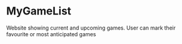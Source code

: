 # MyGameList
Website showing current and upcoming games. User can mark their favourite or most anticipated games
